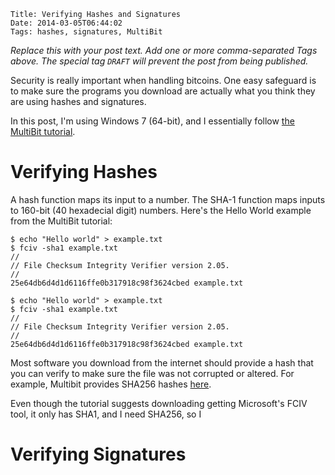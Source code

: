     Title: Verifying Hashes and Signatures
    Date: 2014-03-05T06:44:02
    Tags: hashes, signatures, MultiBit

_Replace this with your post text. Add one or more comma-separated
Tags above. The special tag `DRAFT` will prevent the post from being
published._

Security is really important when handling bitcoins. One easy
safeguard is to make sure the programs you download are actually what
you think they are using hashes and signatures.

In this post, I'm using Windows 7 (64-bit), and I essentially follow [the MultiBit tutorial][1].

[1]: https://multibit.org/blog/2013/07/24/how-to-check-signatures.html
"MultiBit tutorial on hashes and signatures"

<!-- more -->

# Verifying Hashes #

A hash function maps its input to a number. The SHA-1 function maps
inputs to 160-bit (40 hexadecial digit) numbers. Here's the Hello
World example from the MultiBit tutorial:

```
$ echo "Hello world" > example.txt
$ fciv -sha1 example.txt
//
// File Checksum Integrity Verifier version 2.05.
//
25e64db6d4d1d6116ffe0b317918c98f3624cbed example.txt
```

    $ echo "Hello world" > example.txt
    $ fciv -sha1 example.txt
    //
    // File Checksum Integrity Verifier version 2.05.
    //
    25e64db6d4d1d6116ffe0b317918c98f3624cbed example.txt

Most software you download from the internet should provide a hash
that you can verify to make sure the file was not corrupted or
altered. For example, Multibit provides SHA256 hashes [here][2].

[2]: https://multibit.org/releases/multibit-0.5.17/release.txt
"MultiBit 0.5.17 release notes"

Even though the tutorial suggests downloading getting Microsoft's FCIV tool, it only has SHA1, and I need SHA256, so I 


# Verifying Signatures #